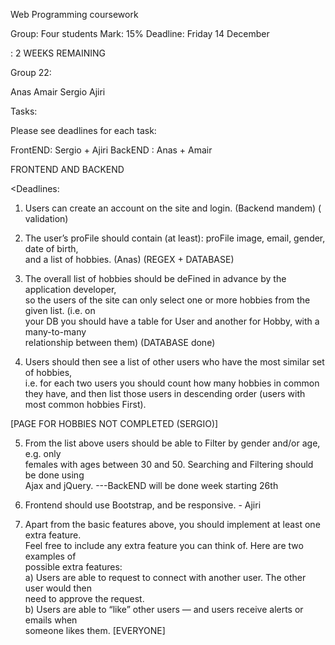 Web Programming coursework 

<Post admin credintial when done>


Group: Four students
Mark: 15%
Deadline: Friday 14 December

: 2 WEEKS REMAINING 

Group 22:

Anas
Amair 
Sergio
Ajiri



Tasks: 

Please see deadlines for each task:


FrontEND: Sergio + Ajiri
BackEND : Anas + Amair


FRONTEND AND BACKEND

<Deadlines: 


  
1. Users	can	create	an	account	on	the	site	and	login. (Backend mandem)
 ( validation)

2. The	user’s	proFile	should	contain	(at	least):	proFile	image,	email,	gender,	date	of	birth,	
and	a	list	of	hobbies.	(Anas) (REGEX + DATABASE)

3. The	overall	list	of	hobbies	should	be	deFined	in	advance	by	the	application	developer,	
so	the	users	of	the	site	can	only	select	one	or	more	hobbies	from	the	given	list.	(i.e.	on	
your	DB	you	should	have	a	table	for	User	and	another	for	Hobby,	with	a	many-to-many	
relationship	between	them)	 (DATABASE done)


4. Users	should	then	see	a	list	of	other	users	who	have	the	most	similar	set	of	hobbies,	
i.e.	for	each	two	users	you	should	count	how	many	hobbies	in	common	they	have,	and	
then	list	those	users	in	descending	order	(users	with	most	common	hobbies	First).	

[PAGE FOR HOBBIES NOT COMPLETED (SERGIO)]



5. From	the	list	above	users	should	be	able	to	Filter	by	gender	and/or	age,	e.g.	only	
females	with	ages	between	30	and	50.	Searching	and	Filtering	should	be	done	using	
Ajax	and	jQuery.	---BackEND will be done week starting 26th 


6. Frontend	should	use	Bootstrap,	and	be	responsive.	- Ajiri


7. Apart	from	the	basic	features	above,	you	should	implement	at	least	one	extra	feature.	
Feel	free	to	include	any	extra	feature	you	can	think	of.	Here	are	two	examples	of	
possible	extra	features:	
a) Users	are	able	to	request	to	connect	with	another	user.	The	other	user	would	then	
need	to	approve	the	request.	
b) Users	are	able	to	“like”	other	users	—	and	users	receive	alerts	or	emails	when	
someone	likes	them.	 [EVERYONE]





